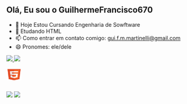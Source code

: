## Olá, Eu sou o GuilhermeFrancisco670

- 🔭 Hoje Estou Cursando Engenharia de Sowftware
- 🌱 Etudando HTML
- 📫 Como entrar em contato comigo: gui.f.m.martinelli@gmail.com
- 😄 Pronomes: ele/dele

<div>
  <a href="https://github.com/GuilhermeFrancisco670">
    <img height="180em" src="https://github-readme-stats.vercel.app/api?username=GuilhermeFrancisco670&show_icons=false&theme=ocean_dark&include_all_commits=true&count_private=true"/>
    <img height="180em" src="https://github-readme-stats.vercel.app/api/top-langs/?username=GuilhermeFrancisco670&layout=compact&langs_count=16&theme=ocean_dark"/>
  </a>
</div>

<div style="display: inline_block"><br>
  
  <img align="center" alt="Rafa-HTML" height="30" width="40" src="https://raw.githubusercontent.com/devicons/devicon/master/icons/html5/html5-original.svg">
 
</div>

##

<div>

  <a href="mailto:gui.f.m.martinelli@gmail.com.tech"><img src="https://img.shields.io/badge/-Gmail-%23333?style=for-the-badge&logo=gmail&logoColor=white" target="_blank"></a>
  <a href="https://www.linkedin.com/in/rafaella-ballerini-45875016a" target="_blank"><img src="https://img.shields.io/badge/-LinkedIn-%230077B5?style=for-the-badge&logo=linkedin&logoColor=white" target="_blank"></a>

